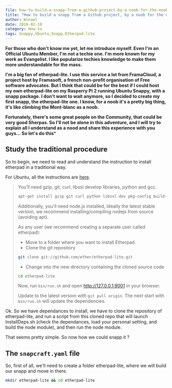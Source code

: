 ```yaml
---
file: how-to-build-a-snapp-from-a-github-project-by-a-noob-for-the-noobs.md
title: "How to build a snapp from a Github project, by a noob for the noobs"
author: Winael
date: 2016-02-10
category: How-to
tags: Snappy,Ubuntu,Snapp,Etherpad-lite
---
```


<meta http-equiv='Content-Type' content='text/html; charset=utf-8' />

<!-- Chapeau -->

**For those who don't know me yet, let me introduce myself. Even I'm an Official Ubuntu Member, I'm not a techie one. I'm more known for my work as Evangelist. I like popularize techies knowledge to make them more understandable for the mass.**

**I'm a big fan of etherpad-lite. I use this service a lot from FramaCloud, a project host by Framasoft, a french non-profit organisation of Free software advocates. But I think that could be for the best if I could host my own etherpad-lite on my Rasperry Pi 2 running Ubuntu Snappy, with a snapp package. I don't want to wait anymore, so I decided to create my first snapp, the etherpad-lite one. I know, for a noob it's a pretty big thing, it's like climbing the Mont-blanc as a noob.**

**Fortunately, there's some great people on the Community, that could be very good Sherpas. So I'll not be alone in this adventure, and I will try to explain all I understand as a nood and share this experience with you guys... So let's do this***

<!-- Fin Chapeau -->

## Study the traditional procedure

So to begin, we need to read and understand the instruction to install etherpad in a traditional way.

For Ubuntu, all the instructions are [here][1].

> You'll need gzip, git, curl, libssl develop libraries, python and gcc.
> 
> ````sh
> apt-get install gzip git curl python libssl-dev pkg-config build-essential
> ````
> 
> Additionally, you'll need node.js installed, Ideally the latest stable version, we recommend installing/compiling nodejs from source (avoiding apt).
> 
> As any user (we recommend creating a separate user called etherpad):
>   - Move to a folder where you want to install Etherpad. 
>   - Clone the git repository 
> 
> ````sh
> git clone git://github.com/ether/etherpad-lite.git
> ````
>    
>   - Change into the new directory containing the cloned source code 
> 
> ````sh
> cd etherpad-lite
> ````
> 
> Now, run `bin/run.sh` and open http://127.0.0.1:9001 in your browser.
> 
> Update to the latest version with `git pull origin`. The next start with `bin/run.sh` will update the dependencies.

Ok. So we have dependances to install, we have to clone the repository of etherpad-lite, and run a script from this cloned repo that will launch InstallDeps.sh (check the dependances, load your personal setting, and build the node module), and then run the node module.

That seems pretty simple. So now how we could snapp it ?

## The `snapcraft.yaml` file

So, first of all, we'll need to create a folder etherpad-lite, where we will build our snapp and move in there.

````sh
mkdir etherpad-lite && cd etherpad-lite
````







[1]: https://github.com/ether/etherpad-lite#gnulinux-and-other-unix-like-systems